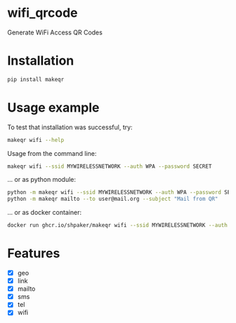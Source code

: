 # wifi_qrcode

Generate WiFi Access QR Codes

# Installation

```bash
pip install makeqr
```

# Usage example

To test that installation was successful, try:

```bash
makeqr wifi --help
```

Usage from the command line:

```bash
makeqr wifi --ssid MYWIRELESSNETWORK --auth WPA --password SECRET
```

... or as python module:

```bash
python -m makeqr wifi --ssid MYWIRELESSNETWORK --auth WPA --password SECRET
python -m makeqr mailto --to user@mail.org --subject "Mail from QR"
```

... or as docker container:

```bash
docker run ghcr.io/shpaker/makeqr wifi --ssid MYWIRELESSNETWORK --auth WPA --password SECRET
```

# Features

- [x] geo
- [x] link
- [x] mailto
- [x] sms
- [x] tel
- [x] wifi
